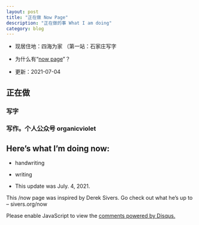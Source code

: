```yaml
---
layout: post
title: "正在做 Now Page"
description: "正在做的事 What I am doing"
category: blog
---
```

- 现居住地：四海为家 （第一站：石家庄写字

- 为什么有“[now page](http://nownownow.com/about)”？


- 更新：2021-07-04


## 正在做

### 写字

### 写作。个人公众号 organicviolet


## Here’s what I’m doing now:

-  handwriting

-  writing







- This update was July. 4, 2021.

This /now page was inspired by Derek Sivers. Go check out what he’s up to – sivers.org/now 


<div id="disqus_thread"></div>
<script>

/**
*  RECOMMENDED CONFIGURATION VARIABLES: EDIT AND UNCOMMENT THE SECTION BELOW TO INSERT DYNAMIC VALUES FROM YOUR PLATFORM OR CMS.
*  LEARN WHY DEFINING THESE VARIABLES IS IMPORTANT: https://disqus.com/admin/universalcode/#configuration-variables*/
/*
var disqus_config = function () {
this.page.url = https://violettianjie.github.io;  // Replace PAGE_URL with your page's canonical URL variable
this.page.identifier = https://violettianjie.github.io; // Replace PAGE_IDENTIFIER with your page's unique identifier variable
};
*/
(function() { // DON'T EDIT BELOW THIS LINE
var d = document, s = d.createElement('script');
s.src = 'https://https-violettianjie-github-io-1.disqus.com/embed.js';
s.setAttribute('data-timestamp', +new Date());
(d.head || d.body).appendChild(s);
})();
</script>
<noscript>Please enable JavaScript to view the <a href="https://disqus.com/?ref_noscript">comments powered by Disqus.</a></noscript>


